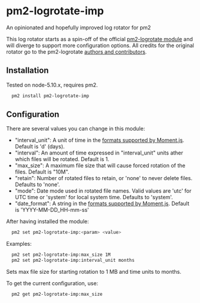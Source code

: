 pm2-logrotate-imp
=================

An opinionated  and hopefully improved log rotator for pm2

This log rotator starts as a spin-off of the official [pm2-logrotate module](https://github.com/pm2-hive/pm2-logrotate)
and will diverge to support more configuration options. All credits for the original rotator go to the pm2-logrotate
[authors and contributors](https://github.com/pm2-hive/pm2-logrotate/graphs/contributors).

## Installation

Tested on node-5.10.x, requires pm2.

```sh
  pm2 install pm2-logrotate-imp
```

## Configuration

There are several values you can change in this module:

- "interval_unit": A unit of time in the [formats supported by Moment.js](http://momentjs.com/docs/#/manipulating/add/). Default is 'd' (days).
- "interval": An amount of time expressed in "interval_unit" units ather which files will be rotated. Default is 1.
- "max_size": A maximum file size that will cause forced rotation of the files. Default is "10M".
- "retain": Number of rotated files to retain, or 'none' to never delete files. Defaults to 'none'.
- "mode": Date mode used in rotated file names. Valid values are 'utc' for UTC time or 'system' for local system time. Defaults to 'system'.
- "date_format": A string in the [formats supported by Moment.js](http://momentjs.com/docs/#/displaying/format/). Default is 'YYYY-MM-DD_HH-mm-ss'

After having installed the module:

```sh
  pm2 set pm2-logrotate-imp:<param> <value>
```

Examples:

```sh
  pm2 set pm2-logrotate-imp:max_size 1M
  pm2 set pm2-logrotate-imp:interval_unit months
```

Sets max file size for starting rotation to 1 MB and time units to months.

To get the current configuration, use:

```sh
  pm2 get pm2-logrotate-imp:max_size
```
